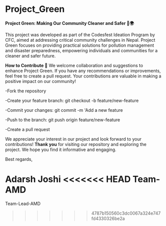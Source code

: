 # Project_Green

**Project Green: Making Our Community Cleaner and Safer 🌱🌍**

This project was developed as part of the Codesfest Ideation Program by CFC, aimed at addressing critical community challenges in Nepal. Project Green focuses on providing practical solutions for pollution management and disaster preparedness, empowering individuals and communities for a cleaner and safer future.

**How to Contribute 🤝**
We welcome collaboration and suggestions to enhance Project Green. If you have any recommendations or improvements, feel free to create a pull request. Your contributions are valuable in making a positive impact on our community!

-Fork the repository

-Create your feature branch: git checkout -b feature/new-feature

-Commit your changes: git commit -m 'Add a new feature

-Push to the branch: git push origin feature/new-feature

-Create a pull request

We appreciate your interest in our project and look forward to your contributions!
**Thank you** for visiting our repository and exploring the project. We hope you find it informative and engaging.

Best regards,

**Adarsh Joshi**
<<<<<<< HEAD
 Team-AMD
=======

Team-Lead-AMD
>>>>>>> 4787b150560c3dc0067a324e747fd4330326be2a

